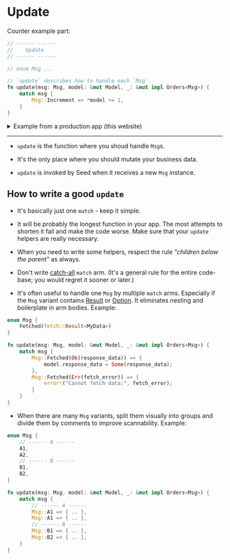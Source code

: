 # Update

Counter example part:

```rust
// ------ ------
//    Update
// ------ ------

// enum Msg ...

// `update` describes how to handle each `Msg`.
fn update(msg: Msg, model: &mut Model, _: &mut impl Orders<Msg>) {
    match msg {
        Msg::Increment => *model += 1,
    }
}
```

<details>
<summary>Example from a production app (this website)</summary>

```rust
pub fn update(msg: Msg, model: &mut Model, orders: &mut impl Orders<Msg>) {
    match msg {
        Msg::UrlChanged(subs::UrlChanged(url)) => {
            model.page = Page::init(
                url,
                &model.guides,
                &mut model.selected_seed_version,
            );

            let title = match model.page {
                Page::Guide {
                    guide,
                    ..
                } => format!("{} - {}", guide.menu_title, TITLE_SUFFIX),
                Page::NotFound => format!("404 - {}", TITLE_SUFFIX),
            };
            document().set_title(&title);

            orders.send_msg(Msg::ScrollToTop);
        },
        Msg::ScrollToTop => window().scroll_to_with_scroll_to_options(
            web_sys::ScrollToOptions::new().top(0.),
        ),
        Msg::ToggleGuideList => model.guide_list_visibility.toggle(),
        Msg::HideGuideList => {
            model.guide_list_visibility = Hidden;
        },
        Msg::ToggleMenu => model.menu_visibility.toggle(),
        Msg::HideMenu => {
            model.menu_visibility = Hidden;
        },
        Msg::SearchQueryChanged(query) => {
            model.matched_guides = search(&model.guides, &query);
            model.search_query = query;
        },
        Msg::ToggleMode => {
            model.mode.toggle();

            let config = Config {
                mode: model.mode,
            };
            LocalStorage::insert(STORAGE_KEY, &config)
                .expect("insert to local storage");
        },
        Msg::SwitchVersion(version) => {
            orders
                .notify(subs::UrlRequested::new(
                    model
                        .base_url
                        .clone()
                        .add_path_part(version.version())
                        .add_path_part(DEFAULT_GUIDE_SLUG),
                ))
                .skip();
        },
    }
}
```

</details>

---

- `update` is the function where you shoud handle `Msg`s.

- It's the only place where you should mutate your business data.

- `update` is invoked by Seed when it receives a new `Msg` instance.

## How to write a good `update`

- It's basically just one `match` - keep it simple.

- It will be probably the longest function in your app. The most attempts to shorten it fail and make the code worse. Make sure that your `update` helpers are really necessary.

- When you need to write some helpers, respect the rule *"children below the parent"* as always.

- Don't write [catch-all](https://doc.rust-lang.org/book/ch18-03-pattern-syntax.html#ignoring-values-in-a-pattern) `match` arm. (It's a general rule for the entire code-base; you would regret it sooner or later.)

- It's often useful to handle one `Msg` by multiple `match` arms. Especially if the `Msg` variant contains [Result](https://doc.rust-lang.org/std/result/enum.Result.html) or [Option](https://doc.rust-lang.org/std/option/enum.Option.html). It eliminates nesting and boilerplate in arm bodies. Example:
```rust
enum Msg {
    Fetched(fetch::Result<MyData>)
}

fn update(msg: Msg, model: &mut Model, _: &mut impl Orders<Msg>) {
    match msg {
        Msg::Fetched(Ok(response_data)) => {
            model.response_data = Some(response_data);
        },
        Msg::Fetched(Err(fetch_error)) => {
            error!("Cannot fetch data:", fetch_error);
        }
    }
}
```

- When there are many `Msg` variants, split them visually into groups and divide them by comments to improve scannability. Example:
```rust
enum Msg {
    // ------ A ------
    A1,
    A2,
    // ------ B ------
    B1,
    B2,
}

fn update(msg: Msg, model: &mut Model, _: &mut impl Orders<Msg>) {
    match msg {
        // ------ A ------
        Msg::A1 => { .. },
        Msg::A1 => { .. },
        // ------ B ------
        Msg::B1 => { .. },
        Msg::B2 => { .. },
    }
}
```


